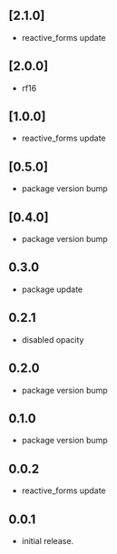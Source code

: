 ## [2.1.0]

- reactive_forms update

## [2.0.0]

- rf16

## [1.0.0]

- reactive_forms update

## [0.5.0]

- package version bump

## [0.4.0]

- package version bump

## 0.3.0

- package update

## 0.2.1

- disabled opacity

## 0.2.0

- package version bump

## 0.1.0

- package version bump

## 0.0.2

- reactive_forms update

## 0.0.1

- initial release.
